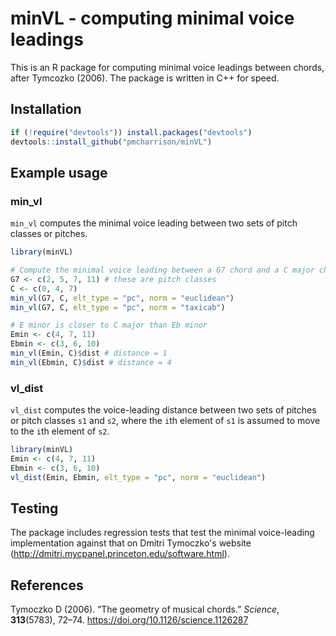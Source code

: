 # minVL - computing minimal voice leadings

This is an R package for computing minimal voice leadings between chords,
after Tymcozko (2006).
The package is written in C++ for speed.

## Installation

```r
if (!require("devtools")) install.packages("devtools")
devtools::install_github("pmcharrison/minVL")
```

## Example usage

### min_vl

`min_vl` computes the minimal voice leading between two sets of 
pitch classes or pitches.

```r
library(minVL)

# Compute the minimal voice leading between a G7 chord and a C major chord
G7 <- c(2, 5, 7, 11) # these are pitch classes
C <- c(0, 4, 7)
min_vl(G7, C, elt_type = "pc", norm = "euclidean")
min_vl(G7, C, elt_type = "pc", norm = "taxicab")

# E minor is closer to C major than Eb minor
Emin <- c(4, 7, 11)
Ebmin <- c(3, 6, 10)
min_vl(Emin, C)$dist # distance = 1
min_vl(Ebmin, C)$dist # distance = 4
```

### vl_dist

`vl_dist` computes the voice-leading distance between two sets of 
pitches or pitch classes `s1` and `s2`,
where the `i`th element of `s1` is assumed to move to 
the `i`th element of `s2`.

```r
library(minVL)
Emin <- c(4, 7, 11)
Ebmin <- c(3, 6, 10)
vl_dist(Emin, Ebmin, elt_type = "pc", norm = "euclidean")
```

## Testing 

The package includes regression tests that test the minimal voice-leading implementation
against that on Dmitri Tymoczko's website (http://dmitri.mycpanel.princeton.edu/software.html).

## References

Tymoczko D (2006). “The geometry of musical chords.” 
*Science*, **313**(5783), 72–74. https://doi.org/10.1126/science.1126287
